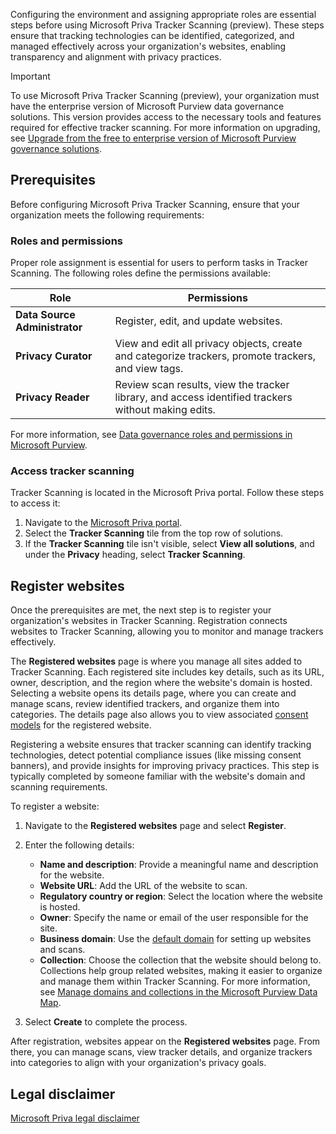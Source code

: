 Configuring the environment and assigning appropriate roles are essential steps before using Microsoft Priva Tracker Scanning (preview). These steps ensure that tracking technologies can be identified, categorized, and managed effectively across your organization's websites, enabling transparency and alignment with privacy practices.

> [!IMPORTANT]
> To use Microsoft Priva Tracker Scanning (preview), your organization must have the enterprise version of Microsoft Purview data governance solutions. This version provides access to the necessary tools and features required for effective tracker scanning. For more information on upgrading, see [Upgrade from the free to enterprise version of Microsoft Purview governance solutions](/purview/upgrade?azure-portal=true).

## Prerequisites

Before configuring Microsoft Priva Tracker Scanning, ensure that your organization meets the following requirements:

### Roles and permissions

Proper role assignment is essential for users to perform tasks in Tracker Scanning. The following roles define the permissions available:

| Role | Permissions |
|-----|-----|
| **Data Source Administrator** | Register, edit, and update websites. |
| **Privacy Curator** | View and edit all privacy objects, create and categorize trackers, promote trackers, and view tags. |
| **Privacy Reader** | Review scan results, view the tracker library, and access identified trackers without making edits. |

For more information, see [Data governance roles and permissions in Microsoft Purview](/purview/data-governance-roles-permissions?azure-portal=true).

### Access tracker scanning

Tracker Scanning is located in the Microsoft Priva portal. Follow these steps to access it:

1. Navigate to the [Microsoft Priva portal](https://purview.microsoft.com/priva?azure-portal=true).
1. Select the **Tracker Scanning** tile from the top row of solutions.
1. If the **Tracker Scanning** tile isn't visible, select **View all solutions**, and under the **Privacy** heading, select **Tracker Scanning**.

## Register websites

Once the prerequisites are met, the next step is to register your organization's websites in Tracker Scanning. Registration connects websites to Tracker Scanning, allowing you to monitor and manage trackers effectively.

The **Registered websites** page is where you manage all sites added to Tracker Scanning. Each registered site includes key details, such as its URL, owner, description, and the region where the website's domain is hosted. Selecting a website opens its details page, where you can create and manage scans, review identified trackers, and organize them into categories. The details page also allows you to view associated [consent models](/privacy/priva/consent-management-create?azure-portal=true) for the registered website.

Registering a website ensures that tracker scanning can identify tracking technologies, detect potential compliance issues (like missing consent banners), and provide insights for improving privacy practices. This step is typically completed by someone familiar with the website's domain and scanning requirements.

To register a website:

1. Navigate to the **Registered websites** page and select **Register**.
1. Enter the following details:
   - **Name and description**: Provide a meaningful name and description for the website.
   - **Website URL**: Add the URL of the website to scan.
   - **Regulatory country or region**: Select the location where the website is hosted.
   - **Owner**: Specify the name or email of the user responsible for the site.
   - **Business domain**: Use the [default domain](/purview/concept-domains?azure-portal=true) for setting up websites and scans.
   - **Collection**: Choose the collection that the website should belong to. Collections help group related websites, making it easier to organize and manage them within Tracker Scanning. For more information, see [Manage domains and collections in the Microsoft Purview Data Map](/purview/how-to-create-and-manage-domains-collections?azure-portal=true).

1. Select **Create** to complete the process.

After registration, websites appear on the **Registered websites** page. From there, you can manage scans, view tracker details, and organize trackers into categories to align with your organization's privacy goals.

## Legal disclaimer

[Microsoft Priva legal disclaimer](/privacy/priva/priva-disclaimer?azure-portal=true)
